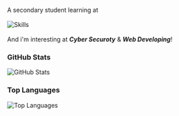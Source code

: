 A secondary student learning at \
\
<img alt="Skills" src="https://skillicons.dev/icons?i=js,mysql,git,py,linux" />
\
\
And i'm interesting at ***Cyber Securoty*** & ***Web Developing***!

### GitHub Stats

![GitHub Stats](https://github-readme-stats.vercel.app/api?username=JerryIs-strong&show_icons=true&theme=dracula)

### Top Languages

![Top Languages](https://github-readme-stats.vercel.app/api/top-langs/?username=JerryIs-strong&layout=compact&theme=dracula)
